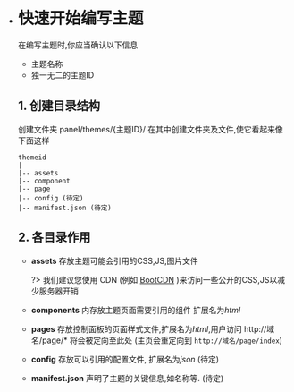 * # 快速开始编写主题

  在编写主题时,你应当确认以下信息

  * 主题名称
  * 独一无二的主题ID

  ## 1. 创建目录结构

  创建文件夹 panel/themes/{主题ID}/  在其中创建文件夹及文件,使它看起来像下面这样

  ```
  themeid
  |
  |-- assets
  |-- component
  |-- page
  |-- config (待定)
  |-- manifest.json (待定)
  ```

  ## 2. 各目录作用

  * **assets** 存放主题可能会引用的CSS,JS,图片文件

    ?> 我们建议您使用 CDN (例如 [BootCDN](https://www.bootcdn.cn/) )来访问一些公开的CSS,JS以减少服务器开销

  * **components** 内存放主题页面需要引用的组件 扩展名为*html*

  * **pages** 存放控制面板的页面样式文件,扩展名为*html*,用户访问 http://域名/page/* 将会被定向至此处 (主页会重定向到 `http://域名/page/index`)

  * **config** 存放可以引用的配置文件, 扩展名为*json* (待定)

  * **manifest.json** 声明了主题的关键信息,如名称等. (待定)